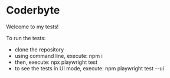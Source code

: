# Coderbyte
Welcome to my tests!

To run the tests:
- clone the repository
- using command line, execute: npm i
- then, execute: npx playwright test
- to see the tests in UI mode, execute: npm playwright test --ui
